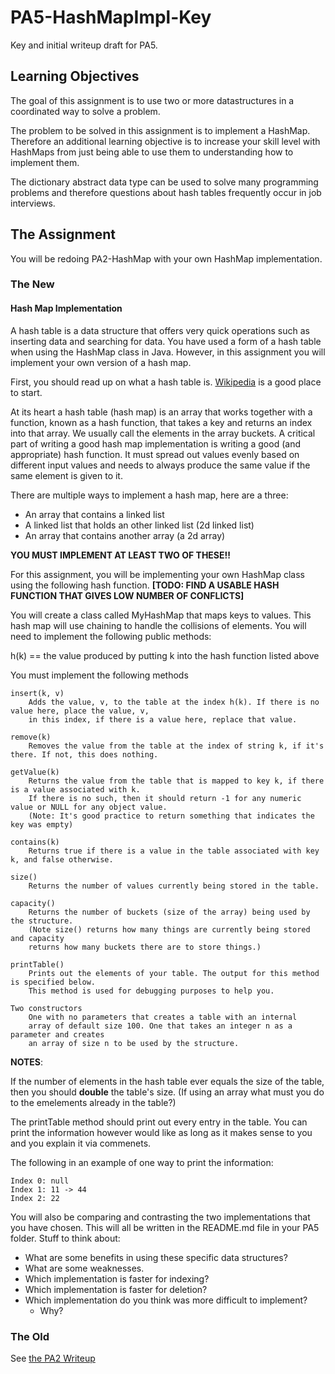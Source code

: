 # PA5-HashMapImpl-Key
Key and initial writeup draft for PA5.

## Learning Objectives

The goal of this assignment is to use two or more datastructures
in a coordinated way to solve a problem.

The problem to be solved in this assignment is to implement a 
HashMap.  Therefore an additional learning objective is to 
increase your skill level with HashMaps from just being able 
to use them to understanding how to implement them.

The dictionary abstract data type can be used to solve many
programming problems and therefore questions about hash tables 
frequently occur in job interviews.

## The Assignment

You will be redoing PA2-HashMap with your own HashMap implementation.

### The New

#### Hash Map Implementation

A hash table is a data structure that offers very quick operations such as inserting data
and searching for data. You have used a form of a hash table when using the HashMap
class in Java. However, in this assignment you will implement your own version of a hash map.


First, you should read up on what a hash table is. [Wikipedia](https://en.wikipedia.org/wiki/Hash_table) is a good place to start.

At its heart a hash table (hash map) is an array that works together with a function,
known as a hash function, that takes a key and returns an index into that array. We
usually call the elements in the array buckets. A critical part of writing a good
hash map implementation is writing a good (and appropriate) hash function. It must
spread out values evenly based on different input values and needs to always produce
the same value if the same element is given to it.


There are multiple ways to implement a hash map, here are a three:
- An array that contains a linked list
- A linked list that holds an other linked list (2d linked list)
- An array that contains another array (a 2d array)

**YOU MUST IMPLEMENT AT LEAST TWO OF THESE!!**


For this assignment, you will be implementing your own HashMap class using the following hash function.
**[TODO: FIND A USABLE HASH FUNCTION THAT GIVES LOW NUMBER OF CONFLICTS]**



You will create a class called MyHashMap that maps keys to values. This hash map will use chaining to handle the collisions of elements. You will need to implement the following public methods:


h(k) == the value produced by putting k into the hash function listed above 

You must implement the following methods
```
insert(k, v)
	Adds the value, v, to the table at the index h(k). If there is no value here, place the value, v,
	in this index, if there is a value here, replace that value.

remove(k) 
	Removes the value from the table at the index of string k, if it's there. If not, this does nothing. 

getValue(k) 
	Returns the value from the table that is mapped to key k, if there is a value associated with k.
	If there is no such, then it should return -1 for any numeric value or NULL for any object value.
	(Note: It's good practice to return something that indicates the key was empty)

contains(k)
	Returns true if there is a value in the table associated with key k, and false otherwise.

size() 
	Returns the number of values currently being stored in the table.

capacity()
	Returns the number of buckets (size of the array) being used by the structure.
	(Note size() returns how many things are currently being stored and capacity
	returns how many buckets there are to store things.)

printTable() 
	Prints out the elements of your table. The output for this method is specified below.
	This method is used for debugging purposes to help you.

Two constructors
	One with no parameters that creates a table with an internal
	array of default size 100. One that takes an integer n as a parameter and creates
	an array of size n to be used by the structure.

```

**NOTES**:

If the number of elements in the hash table ever equals the size of the table, then you should **double**
the table's size. (If using an array what must you do to the emelements already in the table?)

The printTable method should print out every entry in the table. You can print
the information however would like as long as it makes sense to you and you
explain it via commenets.

The following in an example of one way to print the information:

	Index 0: null
	Index 1: 11 -> 44
	Index 2: 22



You will also be comparing and contrasting the two implementations that you have
chosen. This will all be written in the README.md file in your PA5 folder.
Stuff to think about:
- What are some benefits in using these specific data structures?
- What are some weaknesses.
- Which implementation is faster for indexing? 
- Which implementation is faster for deletion?
- Which implementation do you think was more difficult to implement?
  - Why?


### The Old

See [the PA2 Writeup](https://github.com/UACS210Spring2018/PA-and-Section-Writeups/tree/master/PA2-HashMap-Writeup)

